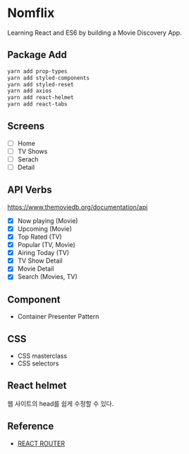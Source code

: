 # Nomflix

Learning React and ES6 by building a Movie Discovery App.

## Package Add

```bash
yarn add prop-types
yarn add styled-components
yarn add styled-reset
yarn add axios
yarn add react-helmet
yarn add react-tabs
```

## Screens

- [ ] Home
- [ ] TV Shows
- [ ] Serach
- [ ] Detail

## API Verbs

https://www.themoviedb.org/documentation/api

- [x] Now playing (Movie)
- [x] Upcoming (Movie)
- [x] Top Rated (TV)
- [x] Popular (TV, Movie)
- [x] Airing Today (TV)
- [x] TV Show Detail
- [x] Movie Detail
- [x] Search (Movies, TV)

## Component

- Container Presenter Pattern

## CSS

- CSS masterclass
- CSS selectors

## React helmet

웹 사이트의 head를 쉽게 수정할 수 있다.

## Reference

- [REACT ROUTER](https://reacttraining.com/react-router/web/guides/quick-start)
